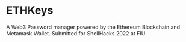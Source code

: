 # ETHKeys
A Web3 Password manager powered by the Ethereum Blockchain and Metamask Wallet. Submitted for ShellHacks 2022 at FIU
